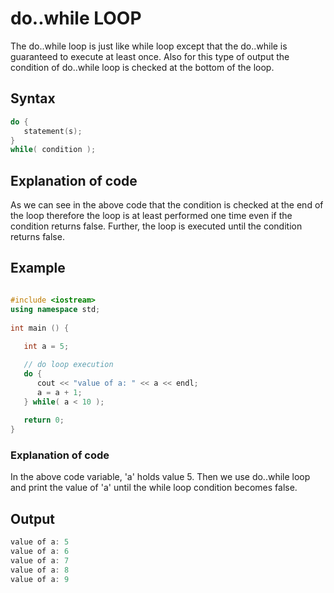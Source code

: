 # do..while LOOP  

The do..while loop is just like while loop except that the do..while is guaranteed to execute at least once. Also for this type of output the condition of do..while loop is checked at the bottom of the loop.  

## Syntax

```c++
do {
   statement(s);
} 
while( condition );  
```
## Explanation of code  
As we can see in the above code that the condition is checked at the end of the loop therefore the loop is at least performed one time even if the condition returns false. Further, the loop is executed until the condition returns false.  

## Example
```c++

#include <iostream>
using namespace std;
 
int main () {
   
   int a = 5;

   // do loop execution
   do {
      cout << "value of a: " << a << endl;
      a = a + 1;
   } while( a < 10 );
 
   return 0;
}
```
### Explanation of code  

In the above code variable, 'a' holds value 5. Then we use do..while loop and print the value of 'a' until the while loop condition becomes false.  

## Output  
```c++
value of a: 5
value of a: 6
value of a: 7
value of a: 8
value of a: 9
```